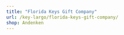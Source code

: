 ```yaml
---
title: "Florida Keys Gift Company"
url: /key-largo/florida-keys-gift-company/
shop: Andenken
---
```

